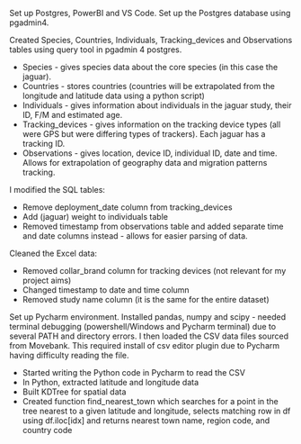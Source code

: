 Set up Postgres, PowerBI and VS Code. 
Set up the Postgres database using pgadmin4. 

Created Species, Countries, Individuals, Tracking_devices and Observations tables using query tool in pgadmin 4 postgres. 
* Species - gives species data about the core species (in this case the jaguar).
* Countries - stores countries (countries will be extrapolated from the longitude and latitude data using a python script)
* Individuals - gives information about individuals in the jaguar study, their ID, F/M and estimated age.
* Tracking_devices - gives information on the tracking device types (all were GPS but were differing types of trackers). Each jaguar has a tracking ID.
* Observations - gives location, device ID, individual ID, date and time. Allows for extrapolation of geography data and migration patterns tracking. 

I modified the SQL tables: 
* Remove deployment_date column from tracking_devices
* Add (jaguar) weight to individuals table
* Removed timestamp from observations table and added separate time and date columns instead - allows for easier parsing of data.

Cleaned the Excel data:
* Removed collar_brand column for tracking devices (not relevant for my project aims)
* Changed timestamp to date and time column
* Removed study name column (it is the same for the entire dataset)

Set up Pycharm environment. Installed pandas, numpy and scipy - needed terminal debugging (powershell/Windows and Pycharm terminal) due to several PATH and directory errors. I then loaded the CSV data files sourced from Movebank. This required install of csv editor plugin due to Pycharm having difficulty reading the file. 
* Started writing the Python code in Pycharm to read the CSV
* In Python, extracted latitude and longitude data
* Built KDTree for spatial data
* Created function find_nearest_town which searches for a point in the tree nearest to a given latitude and longitude, selects matching row in df using df.iloc[idx] and returns nearest town name, region code, and country code 

